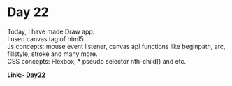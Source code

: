 # Day 22

Today, I have made Draw app.<br> I used canvas tag of html5.<br> Js concepts: mouse event listener,
canvas api functions like beginpath, arc, fillstyle, stroke and many more.<br> CSS concepts:
Flexbox, \* pseudo selector nth-child() and etc.<br>

**Link:- [Day22](https://rushigoswami.github.io/50-Days-of-Javascript/day22/)**
